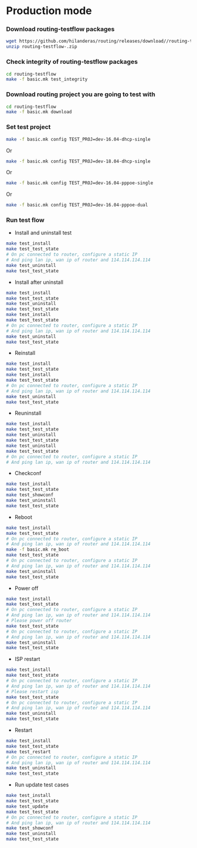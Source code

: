 # Production mode

### Download routing-testflow packages
```bash
wget https://github.com/hilanderas/routing/releases/download//routing-testflow-.zip
unzip routing-testflow-.zip
```
### Check integrity of routing-testflow packages
```bash
cd routing-testflow
make -f basic.mk test_integrity
```

### Download routing project you are going to test with
```bash
cd routing-testflow
make -f basic.mk download
```

### Set test project
```bash
make -f basic.mk config TEST_PROJ=dev-16.04-dhcp-single 
```
Or 
```bash
make -f basic.mk config TEST_PROJ=dev-18.04-dhcp-single
```
Or 
```bash
make -f basic.mk config TEST_PROJ=dev-16.04-pppoe-single
```
Or
```bash
make -f basic.mk config TEST_PROJ=dev-16.04-pppoe-dual
```

### Run test flow
* Install and uninstall test
```bash
make test_install
make test_test_state
# On pc connected to router, configure a static IP 
# And ping lan ip, wan ip of router and 114.114.114.114
make test_uninstall
make test_test_state
```

* Install after uninstall
```bash
make test_install
make test_test_state
make test_uninstall
make test_test_state
make test_install
make test_test_state
# On pc connected to router, configure a static IP 
# And ping lan ip, wan ip of router and 114.114.114.114
make test_uninstall
make test_test_state
```

* Reinstall
```bash
make test_install
make test_test_state
make test_install
make test_test_state
# On pc connected to router, configure a static IP 
# And ping lan ip, wan ip of router and 114.114.114.114
make test_uninstall
make test_test_state
```

* Reuninstall
```bash
make test_install
make test_test_state
make test_uninstall
make test_test_state
make test_uninstall
make test_test_state
# On pc connected to router, configure a static IP 
# And ping lan ip, wan ip of router and 114.114.114.114

```

* Checkconf
```bash
make test_install
make test_test_state
make test_showconf
make test_uninstall
make test_test_state
```

* Reboot
```bash
make test_install
make test_test_state
# On pc connected to router, configure a static IP 
# And ping lan ip, wan ip of router and 114.114.114.114
make -f basic.mk re_boot
make test_test_state
# On pc connected to router, configure a static IP 
# And ping lan ip, wan ip of router and 114.114.114.114
make test_uninstall
make test_test_state
```
* Power off
```bash
make test_install
make test_test_state
# On pc connected to router, configure a static IP 
# And ping lan ip, wan ip of router and 114.114.114.114
# Please power off router
make test_test_state
# On pc connected to router, configure a static IP 
# And ping lan ip, wan ip of router and 114.114.114.114
make test_uninstall
make test_test_state
```

* ISP restart
```bash
make test_install
make test_test_state
# On pc connected to router, configure a static IP 
# And ping lan ip, wan ip of router and 114.114.114.114
# Please restart isp
make test_test_state
# On pc connected to router, configure a static IP 
# And ping lan ip, wan ip of router and 114.114.114.114
make test_uninstall
make test_test_state
```


* Restart 
```bash
make test_install
make test_test_state
make test_restart
# On pc connected to router, configure a static IP 
# And ping lan ip, wan ip of router and 114.114.114.114
make test_uninstall
make test_test_state
```


* Run update test cases
```bash
make test_install
make test_test_state
make test_update
make test_test_state
# On pc connected to router, configure a static IP 
# And ping lan ip, wan ip of router and 114.114.114.114
make test_showconf
make test_uninstall
make test_test_state
```


